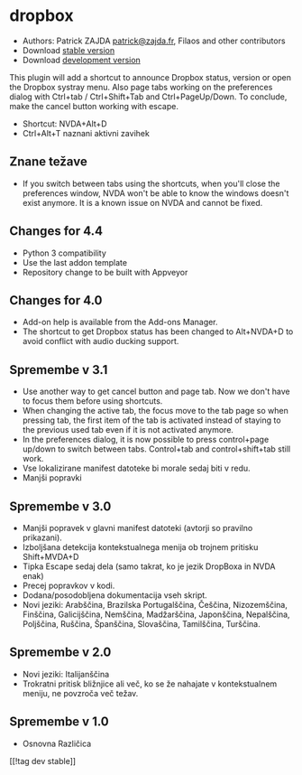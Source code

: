 # dropbox #

* Authors: Patrick ZAJDA <patrick@zajda.fr>, Filaos and other contributors
* Download [stable version][1]
* Download [development version][2]

This plugin will add a shortcut to announce Dropbox status, version or open
the Dropbox systray menu.  Also page tabs working on the preferences dialog
with Ctrl+tab / Ctrl+Shift+Tab and Ctrl+PageUp/Down.  To conclude, make the
cancel button working with escape.

* Shortcut: NVDA+Alt+D
* Ctrl+Alt+T naznani aktivni zavihek

## Znane težave ##

* If you switch between tabs using the shortcuts, when you'll close the preferences window, NVDA won't be able to know the windows doesn't exist anymore.
It is a known issue on NVDA and cannot be fixed.


## Changes for 4.4 ##

* Python 3 compatibility
* Use the last addon template
* Repository change to be built with Appveyor

## Changes for 4.0 ##

* Add-on help is available from the Add-ons Manager.
* The shortcut to get Dropbox status has been changed to Alt+NVDA+D to avoid
  conflict with audio ducking support.

## Spremembe v  3.1 ##

* Use another way to get cancel button and page tab. Now we don't have to
  focus them before using shortcuts.
* When changing the active tab, the focus move to the tab page so when
  pressing tab, the first item of the tab is activated instead of staying to
  the previous used tab even if it is not activated anymore.
* In the preferences dialog, it is now possible to press control+page
  up/down to switch between tabs. Control+tab and control+shift+tab still
  work.
* Vse lokalizirane manifest datoteke bi morale sedaj biti v redu.
* Manjši popravki

## Spremembe v 3.0 ##

* Manjši popravek v glavni manifest datoteki (avtorji so pravilno
  prikazani).
* Izboljšana detekcija kontekstualnega menija ob trojnem pritisku
  Shift+MVDA+D
* Tipka Escape sedaj dela (samo takrat, ko je jezik DropBoxa in NVDA enak)
* Precej popravkov v kodi.
* Dodana/posodobljena dokumentacija vseh skript.
* Novi jeziki: Arabščina, Brazilska Portugalščina, Češčina, Nizozemščina,
  Finščina, Galicijščina, Nemščina, Madžarščina, Japonščina, Nepalščina,
  Poljščina, Ruščina, Španščina, Slovaščina, Tamilščina, Turščina.

## Spremembe v 2.0 ##

* Novi jeziki: Italijanščina
* Trokratni pritisk bližnjice ali več, ko se že nahajate v kontekstualnem
  meniju, ne povzroča več težav.

## Spremembe v 1.0 ##

* Osnovna Različica

[[!tag dev stable]]

[1]: https://addons.nvda-project.org/files/get.php?file=dx

[2]: https://addons.nvda-project.org/files/get.php?file=dx-dev
